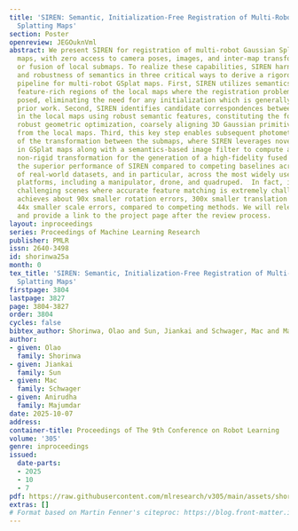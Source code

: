 ```yaml
---
title: 'SIREN: Semantic, Initialization-Free Registration of Multi-Robot Gaussian
  Splatting Maps'
section: Poster
openreview: JEGOuknVml
abstract: We present SIREN for registration of multi-robot Gaussian Splatting (GSplat)
  maps, with zero access to camera poses, images, and inter-map transforms for initialization
  or fusion of local submaps. To realize these capabilities, SIREN harnesses the versatility
  and robustness of semantics in three critical ways to derive a rigorous registration
  pipeline for multi-robot GSplat maps. First, SIREN utilizes semantics to identify
  feature-rich regions of the local maps where the registration problem is better
  posed, eliminating the need for any initialization which is generally required in
  prior work. Second, SIREN identifies candidate correspondences between Gaussians
  in the local maps using robust semantic features, constituting the foundation for
  robust geometric optimization, coarsely aligning 3D Gaussian primitives extracted
  from the local maps. Third, this key step enables subsequent photometric refinement
  of the transformation between the submaps, where SIREN leverages novel-view synthesis
  in GSplat maps along with a semantics-based image filter to compute a high-accuracy
  non-rigid transformation for the generation of a high-fidelity fused map. We demonstrate
  the superior performance of SIREN compared to competing baselines across a range
  of real-world datasets, and in particular, across the most widely used robot hardware
  platforms, including a manipulator, drone, and quadruped.  In fact, in the most
  challenging scenes where accurate feature matching is extremely challenging, SIREN
  achieves about 90x smaller rotation errors, 300x smaller translation errors, and
  44x smaller scale errors, compared to competing methods. We will release the code
  and provide a link to the project page after the review process.
layout: inproceedings
series: Proceedings of Machine Learning Research
publisher: PMLR
issn: 2640-3498
id: shorinwa25a
month: 0
tex_title: 'SIREN: Semantic, Initialization-Free Registration of Multi-Robot Gaussian
  Splatting Maps'
firstpage: 3804
lastpage: 3827
page: 3804-3827
order: 3804
cycles: false
bibtex_author: Shorinwa, Olao and Sun, Jiankai and Schwager, Mac and Majumdar, Anirudha
author:
- given: Olao
  family: Shorinwa
- given: Jiankai
  family: Sun
- given: Mac
  family: Schwager
- given: Anirudha
  family: Majumdar
date: 2025-10-07
address:
container-title: Proceedings of The 9th Conference on Robot Learning
volume: '305'
genre: inproceedings
issued:
  date-parts:
  - 2025
  - 10
  - 7
pdf: https://raw.githubusercontent.com/mlresearch/v305/main/assets/shorinwa25a/shorinwa25a.pdf
extras: []
# Format based on Martin Fenner's citeproc: https://blog.front-matter.io/posts/citeproc-yaml-for-bibliographies/
---
```

